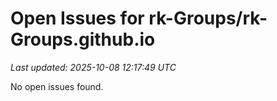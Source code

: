 # Open Issues for rk-Groups/rk-Groups.github.io

*Last updated: 2025-10-08 12:17:49 UTC*

No open issues found.
